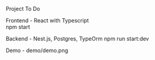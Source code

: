 Project To Do

Frontend - React with Typescript  
npm start

Backend - Nest.js, Postgres, TypeOrm
npm run start:dev

Demo - demo/demo.png
